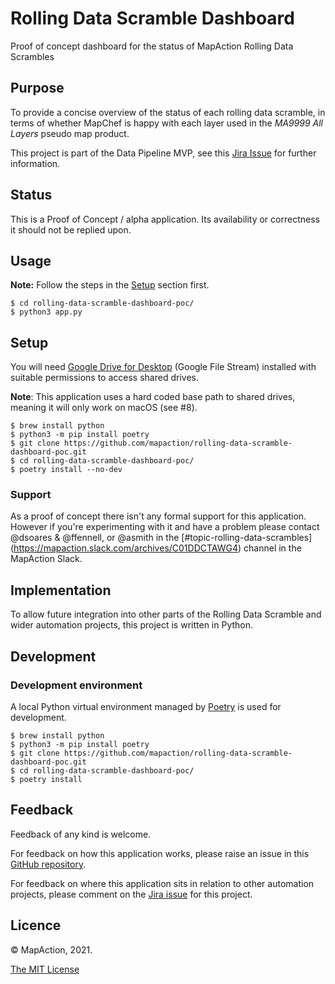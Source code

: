 # Rolling Data Scramble Dashboard

Proof of concept dashboard for the status of MapAction Rolling Data Scrambles

## Purpose

To provide a concise overview of the status of each rolling data scramble, in terms of whether MapChef is happy with 
each layer used in the *MA9999 All Layers* pseudo map product.

This project is part of the Data Pipeline MVP, see this [Jira Issue](https://mapaction.atlassian.net/browse/PMVP-59) 
for further information.

## Status

This is a Proof of Concept / alpha application. Its availability or correctness it should not be replied upon.

## Usage

**Note:** Follow the steps in the [Setup](#setup) section first.

```
$ cd rolling-data-scramble-dashboard-poc/
$ python3 app.py
```

## Setup

You will need [Google Drive for Desktop](https://support.google.com/a/answer/7491144?hl=en) (Google File Stream) 
installed with suitable permissions to access shared drives.

**Note**: This application uses a hard coded base path to shared drives, meaning it will only work on macOS (see #8).

```
$ brew install python
$ python3 -m pip install poetry
$ git clone https://github.com/mapaction/rolling-data-scramble-dashboard-poc.git
$ cd rolling-data-scramble-dashboard-poc/
$ poetry install --no-dev
```

### Support

As a proof of concept there isn't any formal support for this application. However if you're experimenting with it 
and have a problem please contact @dsoares & @ffennell, or @asmith in the [#topic-rolling-data-scrambles]
(https://mapaction.slack.com/archives/C01DDCTAWG4) channel in the MapAction Slack.

## Implementation

To allow future integration into other parts of the Rolling Data Scramble and wider automation projects, this 
project is written in Python.


## Development

### Development environment

A local Python virtual environment managed by [Poetry](https://python-poetry.org) is used for development.

```
$ brew install python
$ python3 -m pip install poetry
$ git clone https://github.com/mapaction/rolling-data-scramble-dashboard-poc.git
$ cd rolling-data-scramble-dashboard-poc/
$ poetry install
```

## Feedback

Feedback of any kind is welcome. 

For feedback on how this application works, please raise an issue in this [GitHub 
repository](https://github.com/mapaction/rolling-data-scramble-dashboard-poc). 

For feedback on where this application sits in relation to other automation projects, please comment on the 
[Jira issue](https://mapaction.atlassian.net/browse/PMVP-59) for this project.

## Licence

© MapAction, 2021.

[The MIT License](LICENSE)
